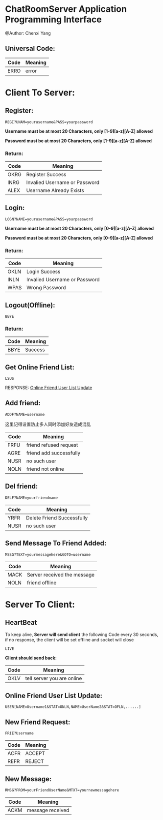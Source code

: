 # ChatRoomServer Application Programming Interface

@Author: Chenxi Yang

## Universal Code:

|Code|Meaning|
|----|-------|
|ERRO|error|


# Client To Server:

## Register:

`REGI?UNAM=yourusername&PASS=yourpassword`

**Username must be at most 20 Characters, only [1-9][a-z][A-Z] allowed**

**Password must be at most 20 Characters, only [1-9][a-z][A-Z] allowed**

### Return:

|Code|Meaning|
|----|-------|
|OKRG|Register Success|
|INRG|Invalied Username or Password|
|ALEX|Username Already Exists|

## Login:

`LOGN?NAME=yourusername&PASS=yourpassword`

**Username must be at most 20 Characters, only [0-9][a-z][A-Z] allowed**

**Password must be at most 20 Characters, only [0-9][a-z][A-Z] allowed**

### Return:

|Code|Meaning|
|----|-------|
|OKLN|Login Success|
|INLN|Invalied Username or Password|
|WPAS|Wrong Password|

## Logout(Offline):

`BBYE`

### Return:

|Code|Meaning|
|----|-------|
|BBYE|Success|

## Get Online Friend List:

`LSUS`

RESPONSE: [Online Friend User List Update](#online-friend-user-list-update)



## Add friend:

`ADDF?NAME=username`

这里记得设置防止多人同时添加好友造成混乱

|Code|Meaning|
|----|-------|
|FRFU|friend refused request|
|AGRE|friend add successfully|
|NUSR|no such user|
|NOLN|friend not online|

## Del friend:

`DELF?NAME=yourfriendname`

|Code|Meaning|
|----|-------|
|YRFR|Delete Friend Successfully|
|NUSR|no such user|

## Send Message To Friend Added:

`MSSG?TEXT=yourmessagehere&GOTO=username `

|Code|Meaning|
|----|-------|
|MACK|Server received the message|
|NOLN|friend offline|
# Server To Client:

## HeartBeat

To keep alive, **Server will send client** the following Code every 30 seconds, if no response, the client will be set offline and socket will close

`LIVE`

**Client should send back:**

|Code|Meaning|
|----|-------|
|OKLV|tell server you are online|

## Online Friend User List Update:

`USER[NAME=Username1&STAT=ONLN,NAME=UserName2&STAT=OFLN,......]`

## New Friend Request:

`FRIE?Username`

|Code|Meaning|
|----|-------|
|ACFR|ACCEPT|
|REFR|REJECT|

## New Message:

`RMSG?FROM=yourFriendUserName&MTXT=yournewmessagehere`

|Code|Meaning|
|----|-------|
|ACKM|message received|
